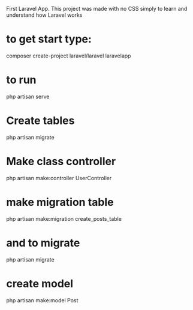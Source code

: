 First Laravel App. 
This project was made with no CSS simply to learn and understand how Laravel works

# to get start type:
composer create-project laravel/laravel laravelapp

# to run
php artisan serve

# Create tables
php artisan migrate

# Make class controller
php artisan make:controller UserController

# make migration table
php artisan make:migration create_posts_table
# and to migrate
php artisan migrate

# create model
php artisan make:model Post
